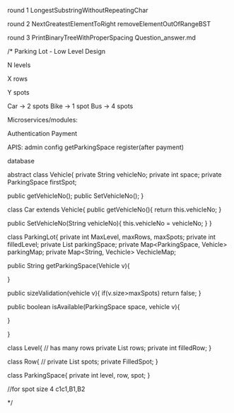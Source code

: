 

round 1
LongestSubstringWithoutRepeatingChar

round 2
NextGreatestElementToRight
removeElementOutOfRangeBST

round 3
PrintBinaryTreeWithProperSpacing
Question_answer.md



/*
Parking Lot - Low Level Design

N levels

X rows

Y spots

Car -> 2 spots
Bike -> 1 spot
Bus -> 4 spots


Microservices/modules:

Authentication
Payment


APIS:
admin config
getParkingSpace
register(after payment)


database



abstract class Vehicle{
 private String vehicleNo;
 private int space;
 private ParkingSpace firstSpot;
  
 public getVehicleNo();
 public SetVehicleNo();
}


class Car extends Vehicle{
  public getVehicleNo(){
    return this.vehicleNo;
  }
  
  public SetVehicleNo(String vehicleNo){
    this.vehicleNo = vehicleNo;
  }
}



class ParkingLot{
  private int MaxLevel, maxRows, maxSpots;
  private int filledLevel;
  private List<Level> parkingSpace;
  private Map<ParkingSpace, Vehicle> parkingMap;
  private Map<String, Vechicle> VechicleMap;
  

  public String getParkingSpace(Vehicle v){
  	 
  }

  public sizeValidation(vehicle v){
   	if(v.size>maxSpots)
      return false;
  }
  
  public boolean isAvailable(ParkingSpace space, vehicle v){
    
  }

}

class Level{
 // has many rows
 private List<Row> rows;
 private int filledRow;
}

class Row{
 // 
  private List<Integer> spots;
  private FilledSpot;
}


class ParkingSpace{
 	private int level, row, spot; 
}


//for spot size 4
c1c1,B1,B2




*/
